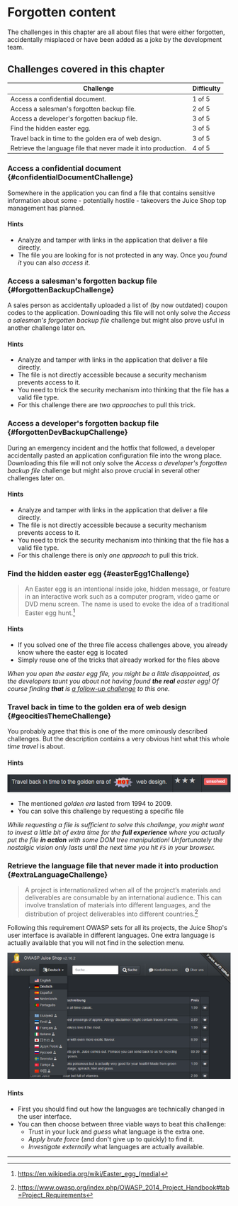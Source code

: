 # Forgotten content

The challenges in this chapter are all about files that were either forgotten, accidentally misplaced or have been added as a joke by the development team.

## Challenges covered in this chapter

| Challenge | Difficulty |
| --------- | ---------- |
| Access a confidential document. | 1 of 5 |
| Access a salesman's forgotten backup file. | 2 of 5 |
| Access a developer's forgotten backup file. | 3 of 5 |
| Find the hidden easter egg. | 3 of 5 |
| Travel back in time to the golden era of web design. | 3 of 5 |
| Retrieve the language file that never made it into production. | 4 of 5 |

### Access a confidential document {#confidentialDocumentChallenge}

Somewhere in the application you can find a file that contains sensitive information about some - potentially hostile - takeovers the Juice Shop top management has planned.

#### Hints

* Analyze and tamper with links in the application that deliver a file directly.
* The file you are looking for is not protected in any way. Once you _found it_ you can also _access it_.

### Access a salesman's forgotten backup file {#forgottenBackupChallenge}

A sales person as accidentally uploaded a list of (by now outdated) coupon codes to the application. Downloading this file will not only solve the _Access a salesman's forgotten backup file_ challenge but might also prove usful in another challenge later on.

#### Hints

* Analyze and tamper with links in the application that deliver a file directly.
* The file is not directly accessible because a security mechanism prevents access to it.
* You need to trick the security mechanism into thinking that the file has a valid file type.
* For this challenge there are _two approaches_ to pull this trick.

### Access a developer's forgotten backup file {#forgottenDevBackupChallenge}

During an emergency incident and the hotfix that followed, a developer accidentally pasted an application configuration file into the wrong place. Downloading this file will not only solve the _Access a developer's forgotten backup file_ challenge but might also prove crucial in several other challenges later on.

#### Hints

* Analyze and tamper with links in the application that deliver a file directly.
* The file is not directly accessible because a security mechanism prevents access to it.
* You need to trick the security mechanism into thinking that the file has a valid file type.
* For this challenge there is only _one approach_ to pull this trick.

### Find the hidden easter egg {#easterEgg1Challenge}

> An Easter egg is an intentional inside joke, hidden message, or feature in an interactive work such as a computer program, video game or DVD menu screen. The name is used to evoke the idea of a traditional Easter egg hunt.[^1]

#### Hints

* If you solved one of the three file access challenges above, you already know where the easter egg is located
* Simply reuse one of the tricks that already worked for the files above

_When you open the easter egg file, you might be a little disappointed, as the developers taunt you about not having found **the real** easter egg! Of course finding **that** is [a follow-up challenge](crypto.md#easterEgg2Challenge) to this one._

### Travel back in time to the golden era of web design {#geocitiesThemeChallenge}

You probably agree that this is one of the more ominously described challenges. But the description contains a very obvious hint what this whole _time travel_ is about.

#### Hints

![Time travel challenge on the score board](img/travel-back-in-time_challenge.png)

* The mentioned _golden era_ lasted from 1994 to 2009.
* You can solve this challenge by requesting a specific file

_While requesting a file is sufficient to solve this challenge, you might want to invest a little bit of extra time for the **full experience** where you actually put the file **in action** with some DOM tree manipulation! Unfortunately the nostalgic vision only lasts until the next time you hit `F5` in your browser._

### Retrieve the language file that never made it into production {#extraLanguageChallenge}

> A project is internationalized when all of the project’s materials and deliverables are consumable by an international audience. This can involve translation of materials into different languages, and the distribution of project deliverables into different countries.[^2]

Following this requirement OWASP sets for all its projects, the Juice Shop's user interface is available in different languages. One extra language is actually available that you will not find in the selection menu.

![Language selection dropdown](/part3/img/languages.png)

#### Hints

* First you should find out how the languages are technically changed in the user interface.
* You can then choose between three viable ways to beat this challenge:
  * Trust in your luck and _guess_ what language is the extra one.
  * _Apply brute force_ (and don't give up to quickly) to find it.
  * _Investigate externally_ what languages are actually available.

----

[^1]: https://en.wikipedia.org/wiki/Easter_egg_(media)
[^2]: https://www.owasp.org/index.php/OWASP_2014_Project_Handbook#tab=Project_Requirements
